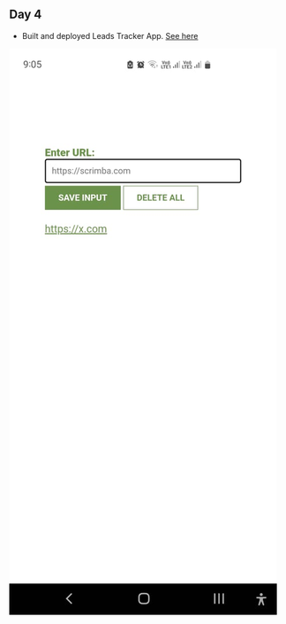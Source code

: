 ## Day 4
- Built and deployed Leads Tracker App. <a href="https://leads-tracker-app-ebra.netlify.app/">See here</a>

![leads_tracker](leads_tracker.jpg)